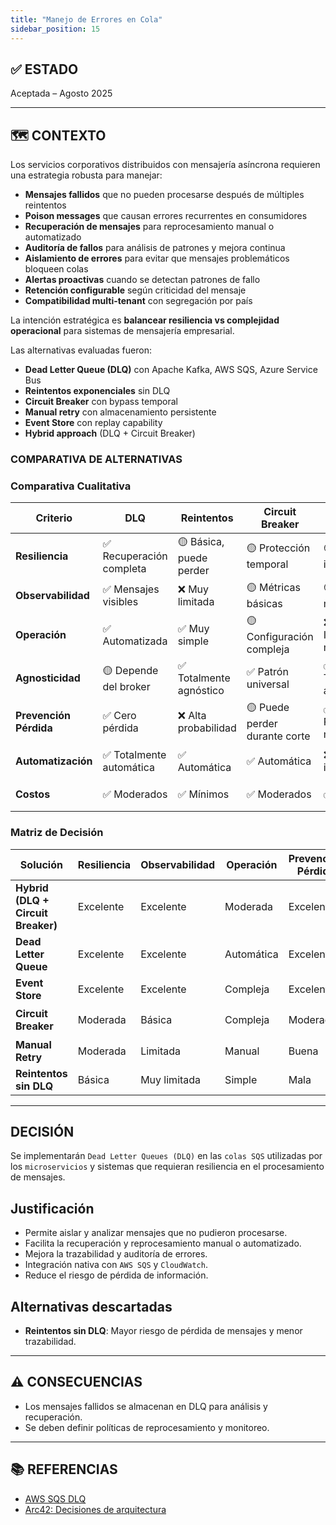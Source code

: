 ```yaml
---
title: "Manejo de Errores en Cola"
sidebar_position: 15
---
```


## ✅ ESTADO

Aceptada – Agosto 2025

---

## 🗺️ CONTEXTO

Los servicios corporativos distribuidos con mensajería asíncrona requieren una estrategia robusta para manejar:

- **Mensajes fallidos** que no pueden procesarse después de múltiples reintentos
- **Poison messages** que causan errores recurrentes en consumidores
- **Recuperación de mensajes** para reprocesamiento manual o automatizado
- **Auditoría de fallos** para análisis de patrones y mejora continua
- **Aislamiento de errores** para evitar que mensajes problemáticos bloqueen colas
- **Alertas proactivas** cuando se detectan patrones de fallo
- **Retención configurable** según criticidad del mensaje
- **Compatibilidad multi-tenant** con segregación por país

La intención estratégica es **balancear resiliencia vs complejidad operacional** para sistemas de mensajería empresarial.

Las alternativas evaluadas fueron:

- **Dead Letter Queue (DLQ)** con Apache Kafka, AWS SQS, Azure Service Bus
- **Reintentos exponenciales** sin DLQ
- **Circuit Breaker** con bypass temporal
- **Manual retry** con almacenamiento persistente
- **Event Store** con replay capability
- **Hybrid approach** (DLQ + Circuit Breaker)

### COMPARATIVA DE ALTERNATIVAS

### Comparativa Cualitativa

| Criterio | DLQ | Reintentos | Circuit Breaker | Manual Retry | Event Store | Hybrid |
|----------|-----|------------|-----------------|--------------|-------------|--------|
| **Resiliencia** | ✅ Recuperación completa | 🟡 Básica, puede perder | 🟡 Protección temporal | 🟡 Depende intervención | ✅ Replay completo | ✅ Máxima protección |
| **Observabilidad** | ✅ Mensajes visibles | ❌ Muy limitada | 🟡 Métricas básicas | 🟡 Logs manuales | ✅ Historial completo | ✅ Visibilidad total |
| **Operación** | ✅ Automatizada | ✅ Muy simple | 🟡 Configuración compleja | ❌ Intervención manual | 🟡 Compleja gestión | 🟡 Moderadamente compleja |
| **Agnosticidad** | 🟡 Depende del broker | ✅ Totalmente agnóstico | ✅ Patrón universal | ✅ Totalmente agnóstico | ✅ Agnóstico | 🟡 Depende componentes |
| **Prevención Pérdida** | ✅ Cero pérdida | ❌ Alta probabilidad | 🟡 Puede perder durante corte | ✅ Persistencia manual | ✅ Cero pérdida | ✅ Cero pérdida |
| **Automatización** | ✅ Totalmente automática | ✅ Automática | ✅ Automática | ❌ Requiere intervención | 🟡 Semi-automática | ✅ Automática |
| **Costos** | ✅ Moderados | ✅ Mínimos | ✅ Moderados | ✅ Bajos | 🟡 Altos | 🟡 Moderados-altos |

### Matriz de Decisión

| Solución | Resiliencia | Observabilidad | Operación | Prevención Pérdida | Recomendación |
|----------|-------------|----------------|-----------|---------------------|---------------|
| **Hybrid (DLQ + Circuit Breaker)** | Excelente | Excelente | Moderada | Excelente | ✅ **Seleccionada** |
| **Dead Letter Queue** | Excelente | Excelente | Automática | Excelente | 🟡 Alternativa |
| **Event Store** | Excelente | Excelente | Compleja | Excelente | 🟡 Considerada |
| **Circuit Breaker** | Moderada | Básica | Compleja | Moderada | 🟡 Complementaria |
| **Manual Retry** | Moderada | Limitada | Manual | Buena | ❌ Descartada |
| **Reintentos sin DLQ** | Básica | Muy limitada | Simple | Mala | ❌ Descartada |

---

## DECISIÓN

Se implementarán `Dead Letter Queues (DLQ)` en las `colas SQS` utilizadas por los `microservicios` y sistemas que requieran resiliencia en el procesamiento de mensajes.

## Justificación

- Permite aislar y analizar mensajes que no pudieron procesarse.
- Facilita la recuperación y reprocesamiento manual o automatizado.
- Mejora la trazabilidad y auditoría de errores.
- Integración nativa con `AWS SQS` y `CloudWatch`.
- Reduce el riesgo de pérdida de información.

## Alternativas descartadas

- **Reintentos sin DLQ**: Mayor riesgo de pérdida de mensajes y menor trazabilidad.

---

## ⚠️ CONSECUENCIAS

- Los mensajes fallidos se almacenan en DLQ para análisis y recuperación.
- Se deben definir políticas de reprocesamiento y monitoreo.

---

## 📚 REFERENCIAS

- [AWS SQS DLQ](https://docs.aws.amazon.com/AWSSimpleQueueService/latest/SQSDeveloperGuide/sqs-dead-letter-queues.html)
- [Arc42: Decisiones de arquitectura](https://arc42.org/decision/)
